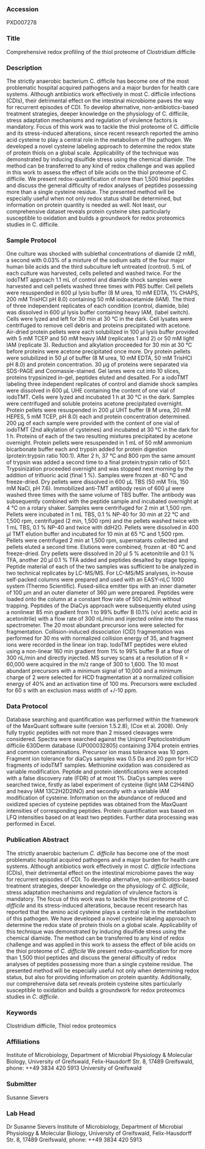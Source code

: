 ### Accession
PXD007278

### Title
Comprehensive redox profiling of the thiol proteome of Clostridium difficile

### Description
The strictly anaerobic bacterium C. difficile has become one of the most problematic hospital acquired pathogens and a major burden for health care systems. Although antibiotics work effectively in most C. difficile infections (CDIs), their detrimental effect on the intestinal microbiome paves the way for recurrent episodes of CDI. To develop alternative, non-antibiotics-based treatment strategies, deeper knowledge on the physiology of C. difficile, stress adaptation mechanisms and regulation of virulence factors is mandatory. Focus of this work was to tackle the thiol proteome of C. difficile and its stress-induced alterations, since recent research reported the amino acid cysteine to play a central role in the metabolism of the pathogen. We developed a novel cysteine labeling approach to determine the redox state of protein thiols on a global scale. Applicability of the technique was demonstrated by inducing disulfide stress using the chemical diamide. The method can be transferred to any kind of redox challenge and was applied in this work to assess the effect of bile acids on the thiol proteome of C. difficile. We present redox-quantification of more than 1,500 thiol peptides and discuss the general difficulty of redox analyses of peptides possessing more than a single cysteine residue. The presented method will be especially useful when not only redox status shall be determined, but information on protein quantity is needed as well. Not least, our comprehensive dataset reveals protein cysteine sites particularly susceptible to oxidation and builds a groundwork for redox proteomics studies in C. difficile.

### Sample Protocol
One culture was shocked with sublethal concentrations of diamide (2 mM), a second with 0.03% of a mixture of the sodium salts of the four major human bile acids and the third subculture left untreated (control). 5 mL of each culture was harvested, cells pelleted  and washed twice. For the iodoTMT approach 1.1 mL of control and diamide shock samples were harvested and cell pellets washed three times with PBS buffer. Cell pellets were resuspended in 600 µl lysis buffer (8 M urea, 10 mM EDTA, 1% CHAPS, 200 mM TrisHCl pH 8.0) containing 50 mM iodoacetamide (IAM). The third of three independent replicates of each condition (control, diamide, bile) was dissolved in 600 µl lysis buffer containing heavy IAM, (label switch). Cells were lyzed  and left for 30 min at 30 °C in the dark. Cell lysates were centrifuged to remove cell debris and proteins precipitated with acetone. Air-dried protein pellets were each solubilized in 100 µl lysis buffer provided with 5 mM TCEP and 50 mM heavy IAM (replicates 1 and 2) or 50 mM light IAM (replicate 3). Reduction and alkylation proceeded for 30 min at 30 °C before proteins were acetone precipitated once more. Dry protein pellets were solubilized in 50 µl of buffer (8 M urea, 10 mM EDTA, 50 mM TrisHCl pH 8.0) and protein concentration. 30 µg of proteins were separated via SDS-PAGE and Coomassie-stained. Gel lanes were cut into 10 slices, proteins trypsinized in-gel, peptides eluted and desalted. For a iodoTMT labeling three independent replicates of control and diamide shock samples were dissolved in 600 µL UHE containing the content of one vial of iodoTMT. Cells were lyzed and incubated 1 h at 30 °C in the dark. Samples were centrifuged and soluble proteins acetone precipitated overnight. Protein pellets were resuspended in 200 µl UHT buffer (8 M urea, 20 mM HEPES, 5 mM TCEP, pH 8.0) each and protein concentration determined. 200 µg of each sample were provided with the content of one vial of iodoTMT (2nd alkylation of cysteines) and incubated at 30 °C in the dark for 1 h. Proteins of each of the two resulting mixtures precipitated by acetone overnight. Protein pellets were resuspended in 1 mL of 50 mM ammonium bicarbonate buffer each and trypsin added for protein digestion (protein:trypsin ratio 100:1). After 2 h, 37 °C and 800 rpm the same amount of trypsin was added a second time to a final protein:trypsin ratio of 50:1. Trypsinization proceeded overnight and was stopped next morning by the addition of trifluoric acid (final 1 %). Samples were frozen at -80 °C and freeze-dried. Dry pellets were dissolved in 600 µL TBS (50 mM Tris, 150 mM NaCl, pH 7.6). Immobilized anti-TMT antibody resin of 600 µl were washed three times with the same volume of TBS buffer. The antibody was subsequently combined with the peptide sample and incubated overnight at 4 °C on a rotary shaker. Samples were centrifuged for 2 min at 1,500 rpm. Pellets were incubated in 1 mL TBS, 0.1 % NP-40 for 30 min at 22 °C and 1,500 rpm, centrifuged (2 min, 1,500 rpm) and the pellets washed twice with 1 mL TBS, 0.1 % NP-40 and twice with ddH2O. Pellets were dissolved in 400 µl TMT elution buffer and incubated for 10 min at 65 °C and 1,500 rpm. Pellets were centrifuged 2 min at 1,500 rpm, supernatants collected and pellets eluted a second time. Elutions were combined, frozen at -80 °C and freeze-dried. Dry pellets were dissolved in 20 µl 5 % acetonitrile and 0.1 % TFA, another 20 µl 0.1 % TFA added and peptides desalted by stage tipping. Peptide material of each of the two samples was sufficient to be analyzed in two technical replicates by LC-MS/MS. For LC–MS/MS analyses, in-house self-packed columns were prepared and used with an EASY-nLC 1000 system (Thermo Scientific). Fused-silica emitter tips with an inner diameter of 100 μm and an outer diameter of 360 μm were prepared. Peptides were loaded onto the column at a constant flow rate of 500 nL/min without trapping. Peptides of the DiaCys approach were subsequently eluted using a nonlinear 85 min gradient from 1 to 99% buffer B (0.1% (v/v) acetic acid in acetonitrile) with a flow rate of 300 nL/min and injected online into the mass spectrometer. The 20 most abundant precursor ions were selected for fragmentation. Collision-induced dissociation (CID) fragmentation was performed for 30 ms with normalized collision energy of 35, and fragment ions were recorded in the linear ion trap. IodoTMT peptides were eluted using a non-linear 160 min gradient from 1% to 99% buffer B at a flow of 300 nL/min and directly injected. MS survey scans at a resolution of R = 60,000 were acquired in the m/z range of 300 to 1,600. The 10 most abundant precursors with a minimum signal of 10,000 and a minimum charge of 2 were selected for HCD fragmentation at a normalized collision energy of 40% and an activation time of 100 ms. Precursors were excluded for 60 s with an exclusion mass width of +/-10 ppm.

### Data Protocol
Database searching and quantification was performed within the framework of the MaxQuant software suite (version 1.5.2.8), (Cox et al. 2008). Only fully tryptic peptides with not more than 2 missed cleavages were considered. Spectra were searched against the Uniprot Peptoclostridium difficile 630Derm database (UP000032805) containing 3764 protein entries and common contaminations. Precursor ion mass tolerance was 10 ppm. Fragment ion tolerance for diaCys samples was 0.5 Da and 20 ppm for HCD fragments of iodoTMT samples. Methionine oxidation was considered as variable modification. Peptide and protein identifications were accepted with a false discovery rate (FDR) of at most 1%. DiaCys samples were searched twice, firstly as label experiment of cysteine (light IAM C2H4INO and heavy IAM 13C2H2D2INO) and secondly with a variable IAM modification of cysteine. Information on the abundance of reduced and oxidized species of cysteine peptides was obtained from the MaxQuant intensities of corresponding peptides. Protein quantification was based on LFQ intensities based on at least two peptides. Further data processing was performed in Excel.

### Publication Abstract
The strictly anaerobic bacterium <i>C. difficile</i> has become one of the most problematic hospital acquired pathogens and a major burden for health care systems. Although antibiotics work effectively in most <i>C. difficile</i> infections (CDIs), their detrimental effect on the intestinal microbiome paves the way for recurrent episodes of CDI. To develop alternative, non-antibiotics-based treatment strategies, deeper knowledge on the physiology of <i>C. difficile</i>, stress adaptation mechanisms and regulation of virulence factors is mandatory. The focus of this work was to tackle the thiol proteome of <i>C. difficile</i> and its stress-induced alterations, because recent research has reported that the amino acid cysteine plays a central role in the metabolism of this pathogen. We have developed a novel cysteine labeling approach to determine the redox state of protein thiols on a global scale. Applicability of this technique was demonstrated by inducing disulfide stress using the chemical diamide. The method can be transferred to any kind of redox challenge and was applied in this work to assess the effect of bile acids on the thiol proteome of <i>C. difficile</i> We present redox-quantification for more than 1,500 thiol peptides and discuss the general difficulty of redox analyses of peptides possessing more than a single cysteine residue. The presented method will be especially useful not only when determining redox status, but also for providing information on protein quantity. Additionally, our comprehensive data set reveals protein cysteine sites particularly susceptible to oxidation and builds a groundwork for redox proteomics studies in <i>C. difficile</i>.

### Keywords
Clostridium difficile, Thiol redox proteomics

### Affiliations
Institute of Microbiology, Department of Microbial Physiology & Molecular Biology, University of Greifswald, Felix-Hausdorff Str. 8, 17489 Greifswald, phone: ++49 3834 420 5913
University of Greifswald

### Submitter
Susanne Sievers

### Lab Head
Dr Susanne Sievers
Institute of Microbiology, Department of Microbial Physiology & Molecular Biology, University of Greifswald, Felix-Hausdorff Str. 8, 17489 Greifswald, phone: ++49 3834 420 5913


